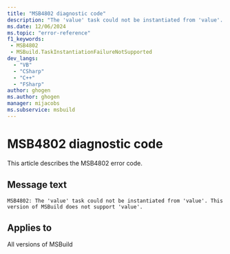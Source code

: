 ```yaml
---
title: "MSB4802 diagnostic code"
description: "The 'value' task could not be instantiated from 'value'. This version of MSBuild does not support 'value'."
ms.date: 12/06/2024
ms.topic: "error-reference"
f1_keywords:
 - MSB4802
 - MSBuild.TaskInstantiationFailureNotSupported
dev_langs:
  - "VB"
  - "CSharp"
  - "C++"
  - "FSharp"
author: ghogen
ms.author: ghogen
manager: mijacobs
ms.subservice: msbuild
---
```


# MSB4802 diagnostic code

<!-- :::ErrorDefinitionDescription::: -->
<!-- :::editable-content name="introDescription"::: -->
This article describes the MSB4802 error code.
<!-- :::editable-content-end::: -->

## Message text

```output
MSB4802: The 'value' task could not be instantiated from 'value'. This version of MSBuild does not support 'value'.
```

<!-- :::editable-content name="postOutputDescription"::: -->
<!--
{StrBegin="MSB4802: "}
-->
<!-- :::editable-content-end::: -->
<!-- :::ErrorDefinitionDescription-end::: -->

## Applies to

All versions of MSBuild
